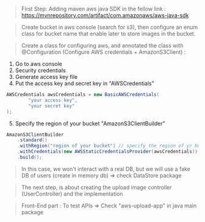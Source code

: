 > First Step: Adding maven aws java SDK in the fellow link : https://mvnrepository.com/artifact/com.amazonaws/aws-java-sdk

> Create bucket in aws console (search for s3), then configure an enum class for bucket name that enable later to store images in the bucket.

> Create a class for configuring aws, and annotated the class with @Configuration (Configure AWS credentials + AmazonS3Client) :

1. Go to aws console
2. Security credentials
3. Generate access key file
4. Put the access key and secret key in "AWSCredentials"

````java
AWSCredentials awsCredentials = new BasicAWSCredentials(
        "your access key",
        "your secret key"
);
````

5. Specify the region of your bucket "AmazonS3ClientBuilder"

````java
AmazonS3ClientBuilder
    .standard()
    .withRegion("region of your bucket") // specify the region of yr bucket
    .withCredentials(new AWSStaticCredentialsProvider(awsCredentials))
    .build();
````

> In this case, we won't interact with a real DB, but we will use a fake DB of users (create in memory db) => check DataStore package

> The next step, is about creating the upload image controller (UserController) and the implementation 

> Front-End part : To test APIs => Check "aws-upload-app" in java main package